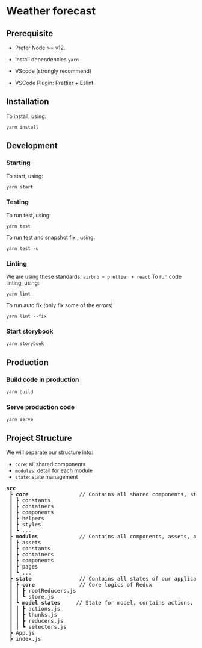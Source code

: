 # Weather forecast
## Prerequisite
- Prefer Node >= v12.

- Install dependencies
`yarn`

- VScode (strongly recommend)

- VSCode Plugin: Prettier + Eslint

## Installation 
To install, using:
```
yarn install
```

## Development
### Starting
To start, using:
```
yarn start
```

### Testing
To run test, using:
```
yarn test
```
To run test and snapshot fix , using:
```
yarn test -u
```

### Linting
We are using these standards: `airbnb + prettier + react`
To run code linting, using:
```
yarn lint
```
To run auto fix (only fix some of the errors)
```
yarn lint --fix
```

### Start storybook
```
yarn storybook
```

## Production
### Build code in production
```
yarn build
```

### Serve production code
```
yarn serve
```

## Project Structure
We will separate our structure into:
- `core`: all shared components
- `modules`: detail for each module
- `state`: state management

<pre>
<b>src</b>
 ┣ <b>core</b>                // Contains all shared components, styles, and helpers, ...
 ┃ ┣ constants
 ┃ ┣ containers
 ┃ ┣ components 
 ┃ ┣ helpers
 ┃ ┣ styles
 ┃ ┗ ...
 ┣ <b>modules</b>             // Contains all components, assets, and pages, ... for one module
 ┃ ┣ assets
 ┃ ┣ constants
 ┃ ┣ containers
 ┃ ┣ components
 ┃ ┣ pages
 ┃ ┗ ...
 ┣ <b>state</b>               // Contains all states of our application
 ┃ ┣ <b>core</b>              // Core logics of Redux
 ┃ ┃ ┣ rootReducers.js
 ┃ ┃ ┗ store.js
 ┃ ┗ <b>model states</b>     // State for model, contains actions, reducers, selectors and apis
 ┃ ┃ ┣ actions.js
 ┃ ┃ ┣ thunks.js
 ┃ ┃ ┣ reducers.js
 ┃ ┃ ┗ selectors.js
 ┣ App.js
 ┣ index.js
</pre>




